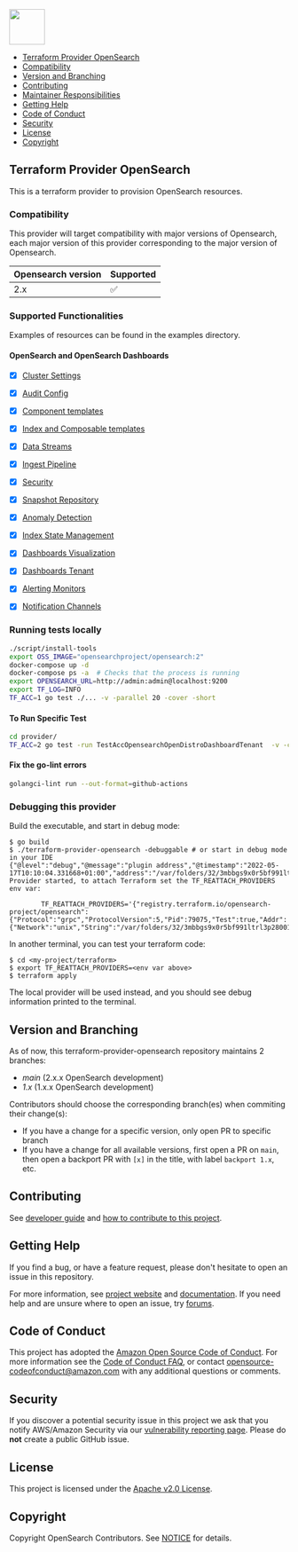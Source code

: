 <img src="https://opensearch.org/assets/brand/SVG/Logo/opensearch_logo_default.svg" height="64px"/>

- [Terraform Provider OpenSearch](#Terraform-Provider-OpenSearch)
- [Compatibility](#compatibility)
- [Version and Branching](#version-and-branching)
- [Contributing](#contributing)
- [Maintainer Responsibilities](MAINTAINERS.md)
- [Getting Help](#getting-help)
- [Code of Conduct](#code-of-conduct)
- [Security](#security)
- [License](#license)
- [Copyright](#copyright)

## Terraform Provider OpenSearch
This is a terraform provider to provision OpenSearch resources.

### Compatibility

This provider will target compatibility with major versions of Opensearch, each major version of this provider corresponding to the major version of Opensearch.

| Opensearch version | Supported          |
| -----------        | ---------          |
| 2.x                | :white_check_mark: |

### Supported Functionalities 

Examples of resources can be found in the examples directory.

#### OpenSearch and OpenSearch Dashboards

- [x] [Cluster Settings](https://opensearch.org/docs/latest/api-reference/cluster-api/cluster-settings/)
- [x] [Audit Config](https://opensearch.org/docs/latest/security/audit-logs/index/)
- [x] [Component templates](https://opensearch.org/docs/latest/dashboards/im-dashboards/component-templates/)
- [x] [Index and Composable templates](https://opensearch.org/docs/latest/im-plugin/index-templates/)
- [x] [Data Streams](https://opensearch.org/docs/2.9/dashboards/im-dashboards/datastream/)
- [x] [Ingest Pipeline](https://opensearch.org/docs/2.9/api-reference/ingest-apis/create-update-ingest/)
- [x] [Security](https://opensearch.org/docs/latest/security/index/)
- [x] [Snapshot Repository](https://opensearch.org/docs/2.9/tuning-your-cluster/availability-and-recovery/snapshots/snapshot-restore/#register-repository)
- [x] [Anomaly Detection](https://opensearch.org/docs/latest/observing-your-data/ad/index/)
- [x] [Index State Management](https://opensearch.org/docs/latest/im-plugin/ism/index/)
- [x] [Dashboards Visualization](https://opensearch.org/docs/latest/dashboards/visualize/viz-index/)
- [x] [Dashboards Tenant](https://opensearch.org/docs/latest/security/multi-tenancy/tenant-index/)
- [x] [Alerting Monitors](https://opensearch.org/docs/latest/observing-your-data/alerting/monitors/)
- [x] [Notification Channels](https://opensearch.org/docs/latest/observing-your-data/notifications/index/)


### Running tests locally

```sh
./script/install-tools
export OSS_IMAGE="opensearchproject/opensearch:2"
docker-compose up -d
docker-compose ps -a  # Checks that the process is running
export OPENSEARCH_URL=http://admin:admin@localhost:9200
export TF_LOG=INFO
TF_ACC=1 go test ./... -v -parallel 20 -cover -short
```

#### To Run Specific Test
```sh
cd provider/
TF_ACC=2 go test -run TestAccOpensearchOpenDistroDashboardTenant  -v -cover -short
```

#### Fix the go-lint errors

```sh
golangci-lint run --out-format=github-actions 
```


### Debugging this provider

Build the executable, and start in debug mode:

```console
$ go build
$ ./terraform-provider-opensearch -debuggable # or start in debug mode in your IDE
{"@level":"debug","@message":"plugin address","@timestamp":"2022-05-17T10:10:04.331668+01:00","address":"/var/folders/32/3mbbgs9x0r5bf991ltrl3p280010fs/T/plugin1346340234","network":"unix"}
Provider started, to attach Terraform set the TF_REATTACH_PROVIDERS env var:

        TF_REATTACH_PROVIDERS='{"registry.terraform.io/opensearch-project/opensearch":{"Protocol":"grpc","ProtocolVersion":5,"Pid":79075,"Test":true,"Addr":{"Network":"unix","String":"/var/folders/32/3mbbgs9x0r5bf991ltrl3p280010fs/T/plugin1346340234"}}}'
```

In another terminal, you can test your terraform code:

```console
$ cd <my-project/terraform>
$ export TF_REATTACH_PROVIDERS=<env var above>
$ terraform apply
```

The local provider will be used instead, and you should see debug information printed to the terminal.

## Version and Branching
As of now, this terraform-provider-opensearch repository maintains 2 branches:
* _main_ (2.x.x OpenSearch development)
* _1.x_ (1.x.x OpenSearch development)

Contributors should choose the corresponding branch(es) when commiting their change(s):
* If you have a change for a specific version, only open PR to specific branch
* If you have a change for all available versions, first open a PR on `main`, then open a backport PR with `[x]` in the title, with label `backport 1.x`, etc.

## Contributing

See [developer guide](DEVELOPER_GUIDE.md) and [how to contribute to this project](CONTRIBUTING.md). 

## Getting Help

If you find a bug, or have a feature request, please don't hesitate to open an issue in this repository.

For more information, see [project website](https://opensearch.org/) and [documentation](https://opensearch.org/docs/latest/). If you need help and are unsure where to open an issue, try [forums](https://discuss.opendistrocommunity.dev/).

## Code of Conduct

This project has adopted the [Amazon Open Source Code of Conduct](CODE_OF_CONDUCT.md). For more information see the [Code of Conduct FAQ](https://aws.github.io/code-of-conduct-faq), or contact [opensource-codeofconduct@amazon.com](mailto:opensource-codeofconduct@amazon.com) with any additional questions or comments.

## Security

If you discover a potential security issue in this project we ask that you notify AWS/Amazon Security via our [vulnerability reporting page](http://aws.amazon.com/security/vulnerability-reporting/). Please do **not** create a public GitHub issue.

## License

This project is licensed under the [Apache v2.0 License](LICENSE.txt).

## Copyright

Copyright OpenSearch Contributors. See [NOTICE](NOTICE) for details.
